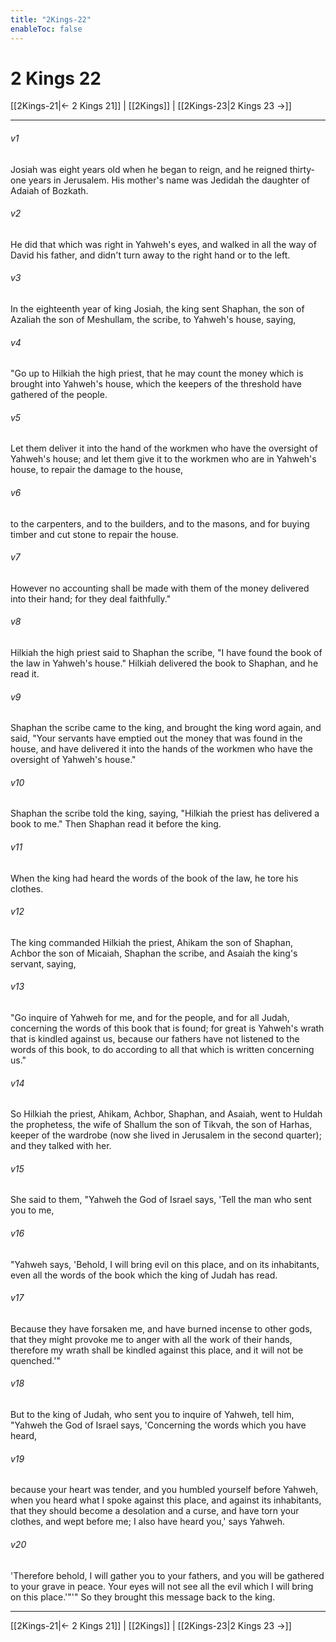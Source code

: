 ```yaml
---
title: "2Kings-22"
enableToc: false
---
```


# 2 Kings 22

[[2Kings-21|← 2 Kings 21]] | [[2Kings]] | [[2Kings-23|2 Kings 23 →]]
***



###### v1 
Josiah was eight years old when he began to reign, and he reigned thirty-one years in Jerusalem. His mother's name was Jedidah the daughter of Adaiah of Bozkath. 

###### v2 
He did that which was right in Yahweh's eyes, and walked in all the way of David his father, and didn't turn away to the right hand or to the left. 

###### v3 
In the eighteenth year of king Josiah, the king sent Shaphan, the son of Azaliah the son of Meshullam, the scribe, to Yahweh's house, saying, 

###### v4 
"Go up to Hilkiah the high priest, that he may count the money which is brought into Yahweh's house, which the keepers of the threshold have gathered of the people. 

###### v5 
Let them deliver it into the hand of the workmen who have the oversight of Yahweh's house; and let them give it to the workmen who are in Yahweh's house, to repair the damage to the house, 

###### v6 
to the carpenters, and to the builders, and to the masons, and for buying timber and cut stone to repair the house. 

###### v7 
However no accounting shall be made with them of the money delivered into their hand; for they deal faithfully." 

###### v8 
Hilkiah the high priest said to Shaphan the scribe, "I have found the book of the law in Yahweh's house." Hilkiah delivered the book to Shaphan, and he read it. 

###### v9 
Shaphan the scribe came to the king, and brought the king word again, and said, "Your servants have emptied out the money that was found in the house, and have delivered it into the hands of the workmen who have the oversight of Yahweh's house." 

###### v10 
Shaphan the scribe told the king, saying, "Hilkiah the priest has delivered a book to me." Then Shaphan read it before the king. 

###### v11 
When the king had heard the words of the book of the law, he tore his clothes. 

###### v12 
The king commanded Hilkiah the priest, Ahikam the son of Shaphan, Achbor the son of Micaiah, Shaphan the scribe, and Asaiah the king's servant, saying, 

###### v13 
"Go inquire of Yahweh for me, and for the people, and for all Judah, concerning the words of this book that is found; for great is Yahweh's wrath that is kindled against us, because our fathers have not listened to the words of this book, to do according to all that which is written concerning us." 

###### v14 
So Hilkiah the priest, Ahikam, Achbor, Shaphan, and Asaiah, went to Huldah the prophetess, the wife of Shallum the son of Tikvah, the son of Harhas, keeper of the wardrobe (now she lived in Jerusalem in the second quarter); and they talked with her. 

###### v15 
She said to them, "Yahweh the God of Israel says, 'Tell the man who sent you to me, 

###### v16 
"Yahweh says, 'Behold, I will bring evil on this place, and on its inhabitants, even all the words of the book which the king of Judah has read. 

###### v17 
Because they have forsaken me, and have burned incense to other gods, that they might provoke me to anger with all the work of their hands, therefore my wrath shall be kindled against this place, and it will not be quenched.'" 

###### v18 
But to the king of Judah, who sent you to inquire of Yahweh, tell him, "Yahweh the God of Israel says, 'Concerning the words which you have heard, 

###### v19 
because your heart was tender, and you humbled yourself before Yahweh, when you heard what I spoke against this place, and against its inhabitants, that they should become a desolation and a curse, and have torn your clothes, and wept before me; I also have heard you,' says Yahweh. 

###### v20 
'Therefore behold, I will gather you to your fathers, and you will be gathered to your grave in peace. Your eyes will not see all the evil which I will bring on this place.'"'" So they brought this message back to the king.

***
[[2Kings-21|← 2 Kings 21]] | [[2Kings]] | [[2Kings-23|2 Kings 23 →]]
